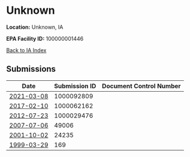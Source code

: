 # Unknown

**Location:** Unknown, IA

**EPA Facility ID:** 100000001446

[Back to IA Index](../../index.md)

## Submissions

| Date | Submission ID | Document Control Number |
|------|--------------|-------------------------|
| [2021-03-08](submissions/1000092809.md) | 1000092809 |  |
| [2017-02-10](submissions/1000062162.md) | 1000062162 |  |
| [2012-07-23](submissions/1000029476.md) | 1000029476 |  |
| [2007-07-06](submissions/49006.md) | 49006 |  |
| [2001-10-02](submissions/24235.md) | 24235 |  |
| [1999-03-29](submissions/169.md) | 169 |  |
